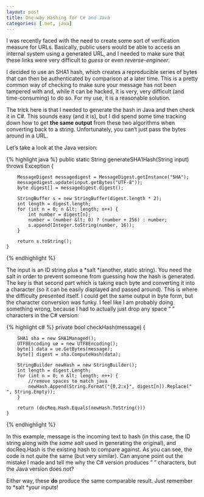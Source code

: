 ```yaml
---
layout: post
title: One-way Hashing for C# and Java
categories: [.net, java]
---
```


I was recently faced with the need to create some sort of verification measure for URLs.  Basically, public users would be able to access an internal system using a generated URL, and I needed to make sure that these links were very difficult to *guess* or even *reverse-engineer*.

I decided to use an SHA1 hash, which creates a reproducible series of bytes that can then be authenticated by comparison at a later time.  This is a pretty common way of checking to make sure your message has not been tampered with and, while it can be hacked, it is very, very difficult (and time-consuming) to do so.  For my use, it is a reasonable solution.

The trick here is that I needed to generate the hash in Java and then check it in C#.  This sounds easy (and it is), but I did spend some time tracking down how to get **the same output** from these two algorithms when converting back to a string.  Unfortunately,  you can’t just pass the bytes around in a URL.

Let’s take a look at the Java version:

{% highlight java %}
    public static String generateSHA1Hash(String input) throws Exception {

		MessageDigest messagedigest = MessageDigest.getInstance("SHA");
		messagedigest.update(input.getBytes("UTF-8"));
		byte digest[] = messagedigest.digest();

		StringBuffer s = new StringBuffer(digest.length * 2);
		int length = digest.length;
		for (int n = 0; n &lt; length; n++) {
			int number = digest[n];
			number = (number &lt; 0) ? (number + 256) : number;
			s.append(Integer.toString(number, 16));
		}

		return s.toString();
	}
{% endhighlight %}      

The input is an ID string plus a *salt *(another, static string).  You need the salt in order to prevent someone from guessing how the hash  is generated.  The key is that second part which is taking each byte and converting it into a character (so it can be easily displayed and passed around).  This is where the difficulty presented itself.  I could get the same output in byte form, but the character conversion was funky.  I feel like I am probably doing something wrong, because I had to actually just drop any space ” ” characters in the C# version:

{% highlight c# %}
    private bool checkHash(message) {

		SHA1 sha = new SHA1Managed();
		UTF8Encoding ue = new UTF8Encoding();
		byte[] data = ue.GetBytes(message);
		byte[] digest = sha.ComputeHash(data);

		StringBuilder newHash = new StringBuilder();
		int length = digest.Length;
		for (int n = 0; n &lt; length; n++) {
			//remove spaces to match java
			newHash.Append(String.Format("{0,2:x}", digest[n]).Replace(" ", String.Empty));
		}

		return (docReq.Hash.Equals(newHash.ToString()))
	}
{% endhighlight %}      

In this example, message is the incoming text to hash (in this case, the ID string along with the *same salt* used in generating the original), and docReq.Hash is the existing hash to compare against.  As you can see, the code is not quite the same (but very similar).  Can anyone point out the mistake I made and tell me why the C# version produces ” ” characters, but the Java version does not?

Either way, these **do** produce the same comparable result.  Just remember to *salt *your inputs!  